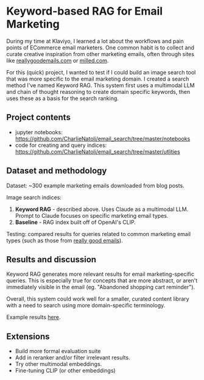 # Keyword-based RAG for Email Marketing

During my time at Klaviyo, I learned a lot about the workflows and pain points of ECommerce email marketers. One common habit is to collect and curate creative inspiration from other marketing emails, often through sites like [reallygoodemails.com](https://reallygoodemails.com]) or [milled.com](milled.com).
    
For this (quick) project, I wanted to test if I could build an image search tool that was more specific to the email marketing domain. I created a search method I've named Keyword RAG. This system first uses a multimodal LLM and chain of thought reasoning to create domain specific keywords, then uses these as a basis for the search ranking.

## Project contents 

* jupyter notebooks: https://github.com/CharlieNatoli/email_search/tree/master/notebooks
* code for creating and query indices: https://github.com/CharlieNatoli/email_search/tree/master/utlities
 
## Dataset and methodology

Dataset: ~300 example marketing emails downloaded from blog posts.

Image search indices: 
1. **Keyword RAG** - described above. Uses Claude as a multimodal LLM. Prompt to Claude focuses on specific marketing email types. 
2. **Baseline** - RAG index built off of OpenAI's CLIP.

Testing: compared results for queries related to common marketing email types (such as those from [really good emails](https://reallygoodemails.com/categories])).

## Results and discussion

Keyword RAG generates more relevant results for email marketing-specific queries. This is especially true for concepts that are more abstract, or aren't immediately visible in the email (eg. "Abandoned shopping cart reminder").  

Overall, this system could work well for a smaller, curated content library with a need to search using more domain-specific terminology. 

Example results [here](https://github.com/CharlieNatoli/email_search/blob/master/notebooks/Results.ipynb).


## Extensions

- Build more formal evaluation suite
- Add in reranker and/or filter irrelevant results. 
- Try other multimodal embeddings.
- Fine-tuning CLIP (or other embeddings)
